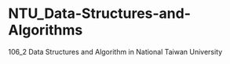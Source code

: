 # NTU_Data-Structures-and-Algorithms

106_2 Data Structures and Algorithm in National Taiwan University
